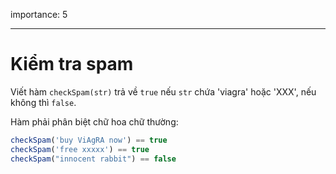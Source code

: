 importance: 5

---

# Kiểm tra spam

Viết hàm `checkSpam(str)` trả về `true` nếu `str` chứa 'viagra' hoặc 'XXX', nếu không thì `false`.

Hàm phải phân biệt chữ hoa chữ thường:

```js
checkSpam('buy ViAgRA now') == true
checkSpam('free xxxxx') == true
checkSpam("innocent rabbit") == false
```


